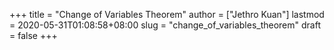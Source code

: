 +++
title = "Change of Variables Theorem"
author = ["Jethro Kuan"]
lastmod = 2020-05-31T01:08:58+08:00
slug = "change_of_variables_theorem"
draft = false
+++
